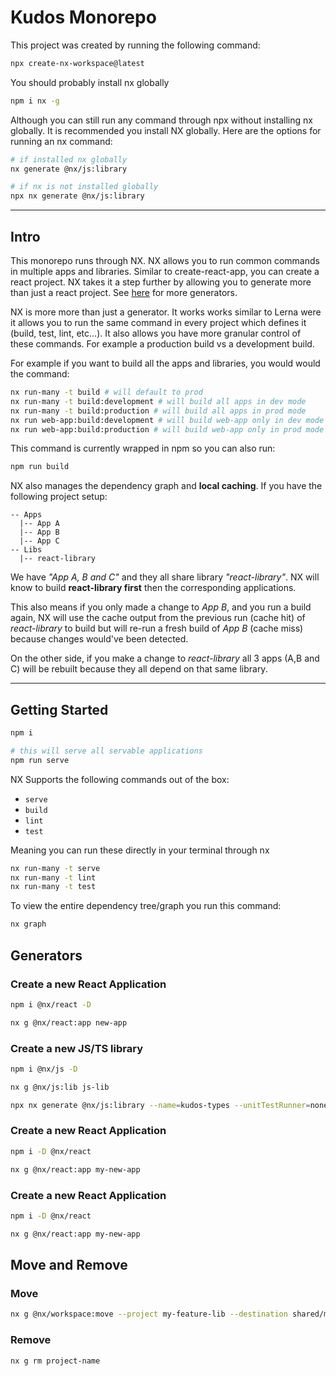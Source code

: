 
# Kudos Monorepo

This project was created by running the following command:

```sh
npx create-nx-workspace@latest
```

You should probably install nx globally

```sh
npm i nx -g
```

Although you can still run any command through npx without installing nx globally. It is recommended you install NX globally. Here are the options for running an nx command:

```sh
# if installed nx globally
nx generate @nx/js:library

# if nx is not installed globally
npx nx generate @nx/js:library
```

----

## Intro

This monorepo runs through NX. NX allows you to run common commands in multiple apps and libraries. Similar to create-react-app, you can create a react project. NX takes it a step further by allowing you to generate more than just a react project. See [here](https://nx.dev/packages/nest/generators/application) for more generators.

NX is more more than just a generator. It works works similar to Lerna were it allows you to run the same command in every project which defines it (build, test, lint, etc...). It also allows you have more granular control of these commands. For example a production build vs a development build.

For example if you want to build all the apps and libraries, you would would the command:

```sh
nx run-many -t build # will default to prod
nx run-many -t build:development # will build all apps in dev mode
nx run-many -t build:production # will build all apps in prod mode
nx run web-app:build:development # will build web-app only in dev mode
nx run web-app:build:production # will build web-app only in prod mode
```

This command is currently wrapped in npm so you can also run:

```sh
npm run build
```

NX also manages the dependency graph and **local caching**. If you have the following project setup:

```
-- Apps
  |-- App A
  |-- App B
  |-- App C
-- Libs
  |-- react-library
```

We have _"App A, B and C"_ and they all share library _"react-library"_. NX will know to build **react-library first** then the corresponding applications.

This also means if you only made a change to _App B_, and you run a build again, NX will use the cache output from the previous run (cache hit) of _react-library_ to build but will re-run a fresh build of _App B_ (cache miss) because changes would've been detected.

On the other side, if you make a change to _react-library_ all 3 apps (A,B and C) will be rebuilt because they all depend on that same library.

---

## Getting Started

```sh
npm i

# this will serve all servable applications
npm run serve 
```

NX Supports the following commands out of the box:

- `serve`
- `build`
- `lint`
- `test`

Meaning you can run these directly in your terminal through nx

```sh
nx run-many -t serve
nx run-many -t lint
nx run-many -t test
```

To view the entire dependency tree/graph you run this command:

```sh
nx graph
```

## Generators

### Create a new React Application

```sh
npm i @nx/react -D

nx g @nx/react:app new-app
```

### Create a new JS/TS library

```sh
npm i @nx/js -D

nx g @nx/js:lib js-lib

npx nx generate @nx/js:library --name=kudos-types --unitTestRunner=none --bundler=vite --compiler=swc --no-interactive
```

### Create a new React Application

```sh
npm i -D @nx/react

nx g @nx/react:app my-new-app
```

### Create a new React Application

```sh
npm i -D @nx/react

nx g @nx/react:app my-new-app
```

## Move and Remove

### Move

```sh
nx g @nx/workspace:move --project my-feature-lib --destination shared/my-feature-lib
```

### Remove

```sh
nx g rm project-name
```
